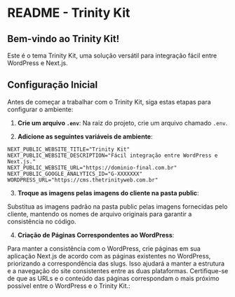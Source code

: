 # README - Trinity Kit

## Bem-vindo ao Trinity Kit!

Este é o tema Trinity Kit, uma solução versátil para integração fácil entre WordPress e Next.js.

## Configuração Inicial

Antes de começar a trabalhar com o Trinity Kit, siga estas etapas para configurar o ambiente:

1. **Crie um arquivo `.env`**: Na raiz do projeto, crie um arquivo chamado `.env`.

2. **Adicione as seguintes variáveis de ambiente**:

```
NEXT_PUBLIC_WEBSITE_TITLE="Trinity Kit"
NEXT_PUBLIC_WEBSITE_DESCRIPTION="Fácil integração entre WordPress e Next.js."
NEXT_PUBLIC_WEBSITE_URL="https://dominio-final.com.br"
NEXT_PUBLIC_GOOGLE_ANALYTICS_ID="G-XXXXXXX"
WORDPRESS_URL="https://cms.thetrinityweb.com.br"
```

3. **Troque as imagens pelas imagens do cliente na pasta public**:

Substitua as imagens padrão na pasta public pelas imagens fornecidas pelo cliente, mantendo os nomes de arquivo originais para garantir a consistência no código.

4. **Criação de Páginas Correspondentes ao WordPress**:

Para manter a consistência com o WordPress, crie páginas em sua aplicação Next.js de acordo com as páginas existentes no WordPress, priorizando a correspondência das slugs. Isso ajudará a manter a estrutura e a navegação do site consistentes entre as duas plataformas. Certifique-se de que as URLs e o conteúdo das páginas correspondam o mais próximo possível entre o WordPress e o Trinity Kit.:
